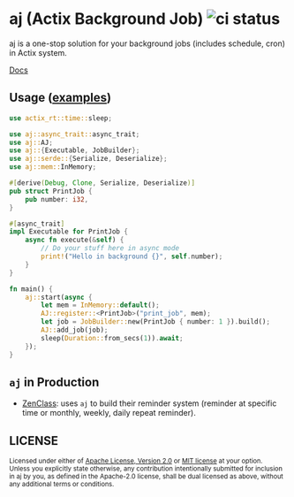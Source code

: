 # aj (Actix Background Job) ![ci status](https://github.com/cptrodgers/aj/actions/workflows/test-and-build.yml/badge.svg)

aj is a one-stop solution for your background jobs (includes schedule, cron) in Actix system.

[Docs](https://github.com/cptrodgers/aj/blob/master/docs)

## Usage ([examples](https://github.com/cptrodgers/aj/tree/master/examples))

```rust
use actix_rt::time::sleep;

use aj::async_trait::async_trait;
use aj::AJ;
use aj::{Executable, JobBuilder};
use aj::serde::{Serialize, Deserialize};
use aj::mem::InMemory;

#[derive(Debug, Clone, Serialize, Deserialize)]
pub struct PrintJob {
    pub number: i32,
}

#[async_trait]
impl Executable for PrintJob {
    async fn execute(&self) {
        // Do your stuff here in async mode
        print!("Hello in background {}", self.number);
    }
}

fn main() {
	aj::start(async {
        let mem = InMemory::default();
        AJ::register::<PrintJob>("print_job", mem);
        let job = JobBuilder::new(PrintJob { number: 1 }).build();
        AJ::add_job(job);
        sleep(Duration::from_secs(1)).await;
	});
}
```

## `aj` in Production

- [ZenClass](https://zenclass.co): uses `aj` to build their reminder system (reminder at specific time or monthly, weekly, daily repeat reminder).

## LICENSE

<sup>
Licensed under either of <a href="LICENSE-APACHE">Apache License, Version
2.0</a> or <a href="LICENSE-MIT">MIT license</a> at your option.
</sup>

<br>

<sub>
Unless you explicitly state otherwise, any contribution intentionally submitted
for inclusion in aj by you, as defined in the Apache-2.0 license, shall be
dual licensed as above, without any additional terms or conditions.
</sub>
